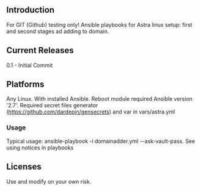 ## Introduction
For GIT (Github) testing only! Ansible playbooks for Astra linux setup: first and second stages ad adding to domain.
## Current Releases
0.1 - Initial Commit
## Platforms
Any Linux. With installed Ansible. Reboot module required Ansible version '2.7'. Required secret files generator (https://github.com/dardepin/gensecrets) and var in vars/astra.yml
### Usage
Typical usage: ansible-playbook -i domainadder.yml --ask-vault-pass. See using notices in playbooks
## Licenses
Use and modify on your own risk.
